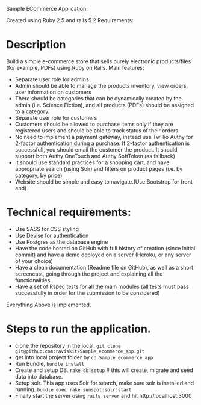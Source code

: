 Sample ECommerce Application:

Created using Ruby 2.5 and rails 5.2
Requirements:

# Description
Build a simple e-commerce store that sells purely electronic products/files (for example, PDFs)
using Ruby on Rails.
Main features:
- Separate user role for admins
- Admin should be able to manage the products inventory, view orders, user information on
customers
- There should be categories that can be dynamically created by the admin (i.e. Science Fiction),
and all products (PDFs) should be assigned to a category.
- Separate user role for customers
- Customers should be allowed to purchase items only if they are registered users and
should be able to track status of their orders.
- No need to implement a payment gateway, instead use Twillio Authy for 2-factor authentication
during a purchase. If 2-factor authentication is successfull, you should email the customer
the product. It should support both Authy OneTouch and Authy SoftToken (as fallback)
- It should use standard practices for a shopping cart, and have appropriate search (using
Solr) and filters on product pages (i.e. by category, by price)
- Website should be simple and easy to navigate.(Use Bootstrap for front-end)

# Technical requirements:
- Use SASS for CSS styling
- Use Devise for authentication
- Use Postgres as the database engine
- Have the code hosted on GitHub with full history of creation (since initial commit) and have a
demo deployed on a server (Heroku, or any server of your choice)
- Have a clean documentation (Readme file on GitHub), as well as a short screencast, going
through the project and explaining all the functionalities.
- Have a set of Rspec tests for all the main modules (all tests must pass successfully in order
for the submission to be considered)


Everything Above is implemented.

# Steps to run the application.
- clone the repository in the local.
  `` git clone git@github.com:raviskit/Sample_ecommerce_app.git ``
- get into local project folder by `cd Sample_ecommerce_app`
- Run Bundle, `bundle install`
- Create and setup DB.
    ` rake db:setup ` #  this will create, migrate and seed data into database.
- Setup solr. This app uses Solr for search, make sure solr is installed and running.
  `bundle exec rake sunspot:solr:start`
- Finally start the server using `rails server` and hit http://localhost:3000
